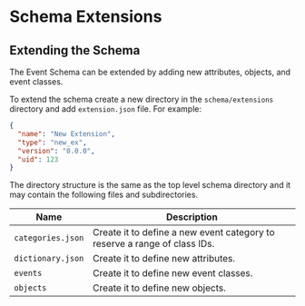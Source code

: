 # Schema Extensions

## Extending the Schema
The Event Schema can be extended by adding new attributes, objects, and event classes.

To extend the schema create a new directory in the `schema/extensions` directory and add `extension.json` file. 
For example:
```json
{
  "name": "New Extension",
  "type": "new_ex",
  "version": "0.0.0",
  "uid": 123
}
```

The directory structure is the same as the top level schema directory and it may contain the following files and subdirectories.

| Name              | Description                                                  |
| ----------------- | ------------------------------------------------------------ |
| `categories.json` | Create it to define a new event category to reserve a range of class IDs. |
| `dictionary.json` | Create it to define new attributes.                          |
| `events`          | Create it to define new event classes.                       |
| `objects`         | Create it to define new objects.                             |